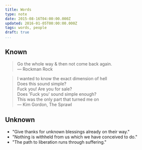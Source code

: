 ```yaml
---
title: Words
type: note
date: 2015-08-16T04:00:00.000Z
updated: 2016-01-05T00:00:00.000Z
tags: words, people
draft: true
...
```


## Known

> Go the whole way & then not come back again.<br>
> &mdash; Rockman Rock

> I wanted to know the exact dimension of hell<br>
> Does this sound simple?<br>
> Fuck you! Are you for sale?<br>
> Does 'Fuck you' sound simple enough?<br>
> This was the only part that turned me on<br>
> &mdash; Kim Gordon, The Sprawl

## Unknown

- "Give thanks for unknown blessings already on their way."
- "Nothing is withheld from us which we have conceived to do."
- "The path to liberation runs through suffering."
